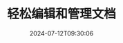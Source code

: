 ---
############################# Static ############################
layout: "family"
date: 2024-07-12T09:30:06
draft: false

product: "Editor"
product_tag: "editor"

############################# Head ############################
head_title: "文档编辑解决方案|本地 API 和免费应用程序"
head_description: "使用本地解决方案编辑 MS Office、OpenDocument、PDF 图像和其他文件格式或使用在线文档编辑器应用程序。"

############################# Header ############################
title: "轻松编辑和管理文档"
description: |
  文档编辑器可操作 Microsoft Office、OpenOffice、PDF、HTML 和其他文档文件格式。

  从头开始创建新文档。

  轻松管理文档中的表单字段。
  
############################# Platforms ############################
supported_platforms:
  enable: true  
  head_title: "选择您的平台"
  title: "平台独立性"
  description: "GroupDocs.Editor 库支持以下操作系统和框架："
  details_link_title: "了解更多"
  items:
    # supported_platforms loop
    - title: ".NET"
      description: "适用于 .NET 的 GroupDocs.Editor"
      color: "blue"
      tag: "net"
      link: "/editor/net/"
      features_link: "https://docs.groupdocs.com/editor/net/system-requirements/"
      features:
        # features loop
        - content: ".NET Framework 4.6.2 或更高版本  <br>  .NET Core 2.0 或更高版本  <br>  .NET 6.0 或更高版本 <br>  Mono 框架 2.6.7 或更高版本"
          rows: "4"
        # features loop
        - content: "Windows、Linux、Mac 操作系统"
          rows: "1"
        # features loop
        - content: "Microsoft Visual Studio  <br>  Xamarin (Android, iOS, Mac)  <br>  MonoDevelop"
          rows: "3"
         # features loop
        - content: "60 多种文件格式"
          rows: "1"
    
    # supported_platforms loop
    - title: "Java"
      description: "Java 版 GroupDocs.Editor"
      color: "red"
      tag: "java"
      link: "/editor/java/"
      features_link: "https://docs.groupdocs.com/editor/java/system-requirements/"
      features:
        # features loop
        - content: "J2SE 8.0 或更高版本"
          rows: "4"
        # features loop
        - content:  "Windows、Linux、Mac 操作系统"
          rows: "1"
        # features loop
        - content:  "IntelliJ IDEA  <br>  Eclipse  <br>  NetBeans"
          rows: "3"
         # features loop
        - content:  "50 多种文件格式"
          rows: "1"
    
    # supported_platforms loop
    - title: "Node.js"
      description: "Node.js 的 GroupDocs.Editor"
      color: "green"
      tag: "nodejs-java"
      link: "/editor/nodejs-java/"
      features_link: "https://docs.groupdocs.com/editor/nodejs-java/system-requirements/"
      features:
        # features loop
        - content: "Node.js 16+ 和 J2SE 8.0 (1.8)+"
          rows: "4"
        # features loop
        - content: Windows, Linux, Mac OS
          rows: "1"
        # features loop
        - content:  "Atom <br> Visual Studio Code <br> 任何其他文本编辑器"
          rows: "3"
         # features loop
        - content:  "50 多种文件格式"
          rows: "1"
 
############################# Features ############################

features:
  enable: true
  title: "GroupDocs.Editor 概览"
  description: "API 可无缝编辑、翻译和保存各种文档格式。"

  items:
    # feature loop
    - icon: "merge"
      title: "编辑多种文件格式"
      content: "无缝编辑多种 PDF、Office 和许多其他支持的格式。"

    # feature loop
    - icon: "split"
      title: "转换为 HTML/CSS"
      content: "将文档翻译为与所见即所得编辑器兼容的 HTML/CSS 标记。"

    # feature loop
    - icon: "structure"
      title: "保存编辑过的文档"
      content: "将编辑后的 ​​HTML/CSS 保存为源文档格式或导出为 PDF。"
    
    # feature loop
    - icon: "preview"
      title: "文档信息提取"
      content: "提取页面计数、大小和加密状态等信息。"

############################# Code samples ############################
code_samples:
  enable: true
  title: "实用代码展示"
  description: "典型 GroupDocs.Editor 操作的一些用例。"
  items:
    # code sample loop
    - title: "编辑文档"
      content: |
        GroupDocs.Editor 允许您编辑各种文档格式并保存更改。您可以编辑整个文档或文档的特定部分。 
      samples:
        - language: "C#"
          color: "blue"
          content: |
            ```csharp {style=abap}   
             // Load document
            Editor editor = new Editor("sample.docx");
            
            // Edit document
            EditableDocument editableDocument = editor.Edit();
            
            // Save edited document
            editor.Save(editableDocument, "edited_sample.docx");
            ```
        - language: "Java"
          color: "red"
          content: |
            ```java {style=abap}   
            // Load document
            Editor editor = new Editor("sample.docx");
            
            // Edit document
            EditableDocument editableDocument = editor.edit();
            
            // Save edited document
            editor.save(editableDocument, "edited_sample.docx");
            ```
        - language: "TypeScript"
          color: "green"
          content: |
            ```javascript {style=abap}   
            // Load document
            const editor = new Editor("sample.docx");
            
            // Edit document
            const editableDocument = editor.edit();
            
            // Save edited document
            editor.save(editableDocument, "edited_sample.docx");
            ```

############################# Formats ############################
formats:
  enable: true
  title:  "支持 60 多种文件格式"
  description: "GroupDocs.Editor支持多种[文档格式](https://docs.groupdocs.com/editor/net/supported-document-formats/)的操作。" 

############################# Metrics ############################

metrics:
  enable: true
  title: "深入的指标和统计见解"
  description: "深入了解我们的关键数据的详细分类，提供有关我们的成就、影响和增长的全面指标和统计见解。"

  items:
    # metrics loop
    - number: "60+"
      title: "支持的格式"
      content: "每个库都支持编辑 60 多种最流行的文件和文档格式。"

    # metrics loop
    - number: "274k"
      title: "NuGet 下载"
      content: "GroupDocs.Editor for .NET 从 NuGet 包管理器下载了超过 274K 次。"

    # metrics loop
    - number: "5.5k"
      title: "Maven 下载"
      content: "GroupDocs.Editor for Java 从我们的 Maven 存储库下载了超过 5,500 次。"
    
    # metrics loop
    - number: "140+"
      title: "快乐的顾客"
      content: "我们的库既被小型个人开发者使用，也被世界各地的领先公司使用。"


############################# Customers ############################
# logo size X1 => 170:70  X2 => 340 : 140

customers:
  enable: true
  title: "我们满意的客户"
  description: "GroupDocs 库被世界各地的全球知名和杰出品牌所采用。"

  items:
    # customers loop
    - title: "BenQ Corporation"
      logo: "benq"
    # customers loop
    - title: "Nasdaq Stock Market"
      logo: "nasdaq"
    # customers loop
    - title: "AT&T Inc."
      logo: "att"
    # customers loop
    - title: "AstraZeneca"
      logo: "astrazeneca"
    # customers loop
    - title: "Central Bank of Argentina"
      logo: "argentinacentralbank"
    # customers loop
    - title: "Roche Holding AG"
      logo: "roche"
    # customers loop
    - title: "Capita"
      logo: "capita"
    # customers loop
    - title: "Axa S.A."
      logo: "axa"
    # customers loop
    - title: "Instructure Inc."
      logo: "instructure"
     # customers loop
    - title: "Wipro"
      logo: "wipro"

############################# Actions ############################

actions:
  enable: true
  title: "准备好开始了吗？"
  description: "在您的平台上免费试用 GroupDocs.Editor 功能。"
  items:
    #  loop
    - title: ".NET"
      link: "/editor/net/"
      color: "blue"
        #  loop
    - title: "Java"
      link: "/editor/java/"
      color: "red"
        #  loop
    - title: "Node.js"
      link: "/editor/nodejs-java/"
      color: "green"

############################# Faq ############################

faq:
  enable: true
  title:  "经常问的问题"
  description:  "最常见问题的解答。"
  items:
    #  loop
    - question: "GroupDocs.Editor 库是否需要任何其他第三方软件来操作文档？"
      answer: |
        GroupDocs.Editor 不需要安装任何外部软件，例如 Adob​​e Acrobat、Microsoft Office 或任何其他软件。
     #  loop
    - question:  "我可以在购买之前试用 GroupDocs.Editor 库吗？"
      answer: |
        是的，您可以尝试 GroupDocs.Editor，无需购买许可证。一旦在没有许可证的情况下安装，该库就会以试用模式运行。在此模式下，试用徽章将添加到生成的文档中，并被修剪到前 3 页。如果您希望不受试用版限制地测试 GroupDocs.Editor，您还可以请求 30 天的临时许可证。有关更多详细信息，请参阅[获取临时许可证](https://purchase.groupdocs.com/temporary-license/)。
    #  loop 
    - question:  "您拥有什么许可证？"
      answer: |
        我们提供多种许可证类型来满足特定开发商或公司的需求。许可证类型取决于开发人员的数量、开发人员站点位置的数量以及您是否需要向最终客户提供我们的 SDK/API。或者，您可以根据产品的每月使用情况选择计量许可证。了解更多信息，请访问[许可证类型](https://purchase.groupdocs.com/policies/license-types/)。                      
     
############################# Cloud ############################

cloud_links:
  enable: true
  title: "GroupDocs.Editor 低代码 API"
  description: "使用我们基于云的 REST API 加速任何类型应用程序中的文档编辑。"

  items:
    #  loop
    - icon: "groupdocs_editor-for-curl"
      title: "适用于 cURL 的 GroupDocs.Editor 云"
      link: "https://products.groupdocs.cloud/editor/curl"
      content: "用于 RESTful 文档编辑器云 API 的简单 cURL 命令来编辑和翻译文档。"

    #  loop
    - icon: "groupdocs_editor-for-net"
      title: "适用于 .NET 的 GroupDocs.Editor 云"
      link: "https://products.groupdocs.cloud/editor/net"
      content: "Cloud SDK for Microsoft .NET，用于在基于 .NET 的应用程序中实现快速文档编辑功能。"

    #  loop
    - icon: "groupdocs_editor-for-java"
      title: "适用于 Java 的 GroupDocs.Editor Cloud"
      link: "https://products.groupdocs.cloud/editor/java"
      content: "使用我们的云 API 在您的 Java 应用程序中编辑和翻译文档。"
    
############################# Apps ############################

app_links:
  enable: true
  title: "GroupDocs.Editor NoCode 应用程序"
  description: "在线应用程序允许您在浏览器中编辑 170 多种流行的文件格式。"

  items:
    #  loop
    - icon: "groupdocs_editor-app"
      title: "GroupDocs.editor Total"
      link: "https://products.groupdocs.app/editor/total"
      content: "尝试我们的免费在线应用程序，无需离开您最喜爱的网络浏览器即可编辑 30 多种类型的文件。"

    #  loop
    - icon: "groupdocs_words-app"
      title:  "GroupDocs.editor DOCX"
      link: "https://products.groupdocs.app/editor/docx"
      content: "无缝在线编辑 DOCX 文件。"

    #  loop
    - icon: "groupdocs_pdf-app"
      title:  "GroupDocs.editor PDF"
      link: "https://products.groupdocs.app/editor/pdf"
      content: "直接从网络浏览器编辑 PDF 文件。"
    
---